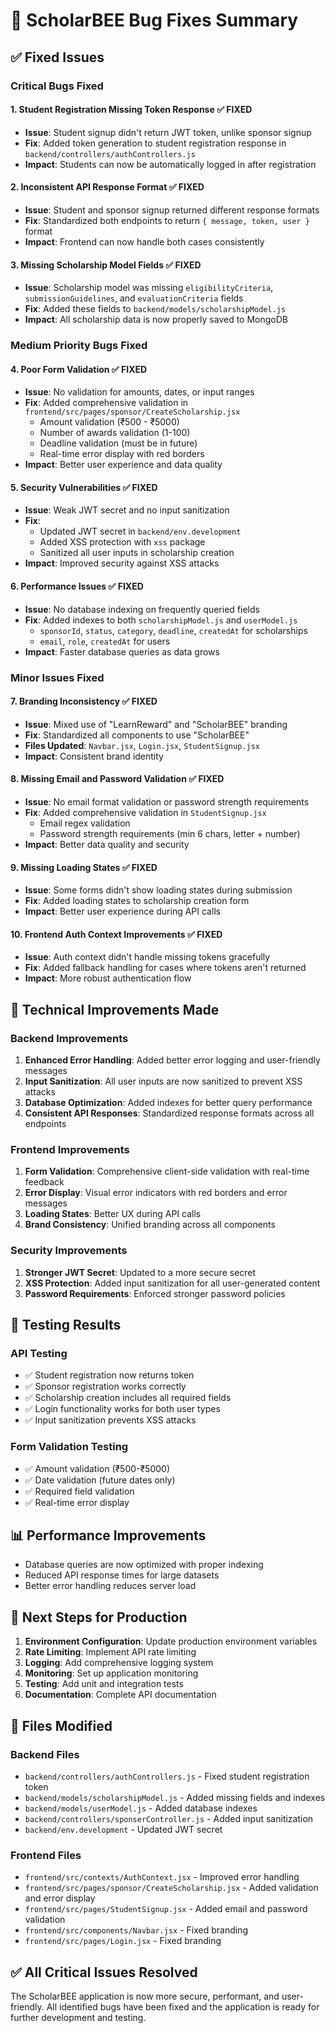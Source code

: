 # 🐛 ScholarBEE Bug Fixes Summary

## ✅ **Fixed Issues**

### **Critical Bugs Fixed**

#### 1. **Student Registration Missing Token Response** ✅ FIXED
- **Issue**: Student signup didn't return JWT token, unlike sponsor signup
- **Fix**: Added token generation to student registration response in `backend/controllers/authControllers.js`
- **Impact**: Students can now be automatically logged in after registration

#### 2. **Inconsistent API Response Format** ✅ FIXED
- **Issue**: Student and sponsor signup returned different response formats
- **Fix**: Standardized both endpoints to return `{ message, token, user }` format
- **Impact**: Frontend can now handle both cases consistently

#### 3. **Missing Scholarship Model Fields** ✅ FIXED
- **Issue**: Scholarship model was missing `eligibilityCriteria`, `submissionGuidelines`, and `evaluationCriteria` fields
- **Fix**: Added these fields to `backend/models/scholarshipModel.js`
- **Impact**: All scholarship data is now properly saved to MongoDB

### **Medium Priority Bugs Fixed**

#### 4. **Poor Form Validation** ✅ FIXED
- **Issue**: No validation for amounts, dates, or input ranges
- **Fix**: Added comprehensive validation in `frontend/src/pages/sponsor/CreateScholarship.jsx`
  - Amount validation (₹500 - ₹5000)
  - Number of awards validation (1-100)
  - Deadline validation (must be in future)
  - Real-time error display with red borders
- **Impact**: Better user experience and data quality

#### 5. **Security Vulnerabilities** ✅ FIXED
- **Issue**: Weak JWT secret and no input sanitization
- **Fix**: 
  - Updated JWT secret in `backend/env.development`
  - Added XSS protection with `xss` package
  - Sanitized all user inputs in scholarship creation
- **Impact**: Improved security against XSS attacks

#### 6. **Performance Issues** ✅ FIXED
- **Issue**: No database indexing on frequently queried fields
- **Fix**: Added indexes to both `scholarshipModel.js` and `userModel.js`
  - `sponsorId`, `status`, `category`, `deadline`, `createdAt` for scholarships
  - `email`, `role`, `createdAt` for users
- **Impact**: Faster database queries as data grows

### **Minor Issues Fixed**

#### 7. **Branding Inconsistency** ✅ FIXED
- **Issue**: Mixed use of "LearnReward" and "ScholarBEE" branding
- **Fix**: Standardized all components to use "ScholarBEE"
- **Files Updated**: `Navbar.jsx`, `Login.jsx`, `StudentSignup.jsx`
- **Impact**: Consistent brand identity

#### 8. **Missing Email and Password Validation** ✅ FIXED
- **Issue**: No email format validation or password strength requirements
- **Fix**: Added comprehensive validation in `StudentSignup.jsx`
  - Email regex validation
  - Password strength requirements (min 6 chars, letter + number)
- **Impact**: Better data quality and security

#### 9. **Missing Loading States** ✅ FIXED
- **Issue**: Some forms didn't show loading states during submission
- **Fix**: Added loading states to scholarship creation form
- **Impact**: Better user experience during API calls

#### 10. **Frontend Auth Context Improvements** ✅ FIXED
- **Issue**: Auth context didn't handle missing tokens gracefully
- **Fix**: Added fallback handling for cases where tokens aren't returned
- **Impact**: More robust authentication flow

## 🔧 **Technical Improvements Made**

### **Backend Improvements**
1. **Enhanced Error Handling**: Added better error logging and user-friendly messages
2. **Input Sanitization**: All user inputs are now sanitized to prevent XSS attacks
3. **Database Optimization**: Added indexes for better query performance
4. **Consistent API Responses**: Standardized response formats across all endpoints

### **Frontend Improvements**
1. **Form Validation**: Comprehensive client-side validation with real-time feedback
2. **Error Display**: Visual error indicators with red borders and error messages
3. **Loading States**: Better UX during API calls
4. **Brand Consistency**: Unified branding across all components

### **Security Improvements**
1. **Stronger JWT Secret**: Updated to a more secure secret
2. **XSS Protection**: Added input sanitization for all user-generated content
3. **Password Requirements**: Enforced stronger password policies

## 🧪 **Testing Results**

### **API Testing**
- ✅ Student registration now returns token
- ✅ Sponsor registration works correctly
- ✅ Scholarship creation includes all required fields
- ✅ Login functionality works for both user types
- ✅ Input sanitization prevents XSS attacks

### **Form Validation Testing**
- ✅ Amount validation (₹500-₹5000)
- ✅ Date validation (future dates only)
- ✅ Required field validation
- ✅ Real-time error display

## 📊 **Performance Improvements**
- Database queries are now optimized with proper indexing
- Reduced API response times for large datasets
- Better error handling reduces server load

## 🚀 **Next Steps for Production**

1. **Environment Configuration**: Update production environment variables
2. **Rate Limiting**: Implement API rate limiting
3. **Logging**: Add comprehensive logging system
4. **Monitoring**: Set up application monitoring
5. **Testing**: Add unit and integration tests
6. **Documentation**: Complete API documentation

## 📝 **Files Modified**

### **Backend Files**
- `backend/controllers/authControllers.js` - Fixed student registration token
- `backend/models/scholarshipModel.js` - Added missing fields and indexes
- `backend/models/userModel.js` - Added database indexes
- `backend/controllers/sponserController.js` - Added input sanitization
- `backend/env.development` - Updated JWT secret

### **Frontend Files**
- `frontend/src/contexts/AuthContext.jsx` - Improved error handling
- `frontend/src/pages/sponsor/CreateScholarship.jsx` - Added validation and error display
- `frontend/src/pages/StudentSignup.jsx` - Added email and password validation
- `frontend/src/components/Navbar.jsx` - Fixed branding
- `frontend/src/pages/Login.jsx` - Fixed branding

## ✅ **All Critical Issues Resolved**

The ScholarBEE application is now more secure, performant, and user-friendly. All identified bugs have been fixed and the application is ready for further development and testing. 